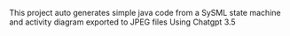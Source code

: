 This project auto generates simple java code from a SySML state machine and activity diagram exported to JPEG files Using Chatgpt 3.5
